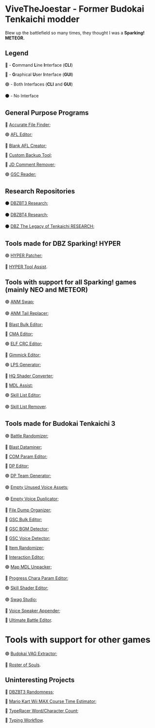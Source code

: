 # ViveTheJoestar - Former Budokai Tenkaichi modder
Blew up the battlefield so many times, they thought I was a **Sparking! METEOR.**

## Legend
🔵 - **C**ommand **L**ine **I**nterface (**CLI**)

🔴 - **G**raphical **U**ser **I**nterface (**GUI**)

🟣 - Both Interfaces (**CLI** and **GUI**)

⚫ - No Interface

## General Purpose Programs
🔴 [Accurate File Finder](https://github.com/ViveTheModder/accurate-file-finder);

🟣 [AFL Editor](https://github.com/ViveTheModder/afl-editor);

🔵 [Blank AFL Creator](https://github.com/ViveTheModder/blank-afl-creator);

🔴 [Custom Backup Tool](https://github.com/ViveTheModder/custom-backup-tool);

🔵 [JD Comment Remover](https://github.com/ViveTheModder/jd-comment-remover);

🟣 [GSC Reader](https://github.com/ViveTheModder/gsc-reader);

## Research Repositories
⚫ [DBZBT3 Research](https://github.com/ViveTheModder/dbzbt3-research);

⚫ [DBZBT4 Research](https://github.com/ViveTheModder/bt4-research);

⚫ [DBZ The Legacy of Tenkaichi RESEARCH](https://github.com/ViveTheModder/dbz-tlot-research);

## Tools made for DBZ Sparking! HYPER
🟣 [HYPER Patcher](https://github.com/ViveTheModder/dbzs-hyper-patcher);

🔵 [HYPER Tool Assist](https://github.com/ViveTheModder/dbzs-hyper-tool-assist).

## Tools with support for all Sparking! games (mainly NEO and METEOR)
🟣 [ANM Swap](https://github.com/ViveTheModder/tenkaichi-anm-swap);

🟣 [ANM Tail Replacer](https://github.com/ViveTheModder/tenkaichi-anm-tail-replacer);

🔵 [Blast Bulk Editor](https://github.com/ViveTheModder/tenkaichi-blast-bulk-editor);

🔵 [CMA Editor](https://github.com/ViveTheModder/cma-editor);

🟣 [ELF CRC Editor](https://github.com/ViveTheModder/tenkaichi-elf-crc-editor);

🔴 [Gimmick Editor](https://github.com/ViveTheModder/tenkaichi-gimmick-editor);

🟣 [LPS Generator](https://github.com/ViveTheModder/tenkaichi-lps-generator);

🔵 [HQ Shader Converter](https://github.com/ViveTheModder/bt-hq-shader-converter);

🔵 [MDL Assist](https://github.com/ViveTheModder/tenkaichi-mdl-assist);

🟣 [Skill List Editor](https://github.com/ViveTheModder/tenkaichi-skill-list-editor);

🟣 [Skill List Remover](https://github.com/ViveTheModder/tenkaichi-skill-list-remover).

## Tools made for Budokai Tenkaichi 3
🟣 [Battle Randomizer](https://github.com/ViveTheModder/tenkaichi-battle-randomizer);

🔵 [Blast Dataminer](https://github.com/ViveTheModder/tenkaichi-blast-dataminer);

🔴 [COM Param Editor](https://github.com/ViveTheModder/bt3-com-param-editor);

🔵 [DP Editor](https://github.com/ViveTheModder/bt3-dp-editor);

🟣 [DP Team Generator](https://github.com/ViveTheModder/bt3-dp-team-gen);

🟣 [Empty Unused Voice Assets](https://github.com/ViveTheModder/bt3-empty-unused-voice-assets);

🟣 [Empty Voice Duplicator](https://github.com/ViveTheModder/bt3-empty-voice-duplicator);

🔵 [File Dump Organizer](https://github.com/ViveTheModder/bt3-file-dump-organizer);

🔵 [GSC Bulk Editor](https://github.com/ViveTheModder/bt3-gsc-bulk-editor);

🔵 [GSC BGM Detector](https://github.com/ViveTheModder/bt3-gsc-bgm-detector);

🔵 [GSC Voice Detector](https://github.com/ViveTheModder/bt3-gsc-voice-detector);

🔵 [Item Randomizer](https://github.com/ViveTheModder/tenkaichi-item-randomizer);

🔵 [Interaction Editor](https://github.com/ViveTheModder/tenkaichi-interaction-editor);

🟣 [Map MDL Unpacker](https://github.com/ViveTheModder/tenkaichi-map-mdl-unpacker);

🔵 [Progress Chara Param Editor](https://github.com/ViveTheModder/bt3-progress-chara-param-editor);

🟣 [Skill Shader Editor](https://github.com/ViveTheModder/bt3-skill-shader-editor);

🟣 [Swag Studio](https://github.com/ViveTheModder/swag-studio);

🔵 [Voice Speaker Appender](https://github.com/ViveTheModder/bt3-voice-speaker-appender);

🔴 [Ultimate Battle Editor](https://github.com/ViveTheModder/ultimate-battle-editor).

# Tools with support for other games
🟣 [Budokai VAG Extractor](https://github.com/ViveTheModder/budokai-vag-extractor);

🔵 [Roster of Souls](https://github.com/ViveTheModder/roster-of-souls).

## Uninteresting Projects
🔵 [DBZBT3 Randomness](https://github.com/ViveTheModder/dbzbt3-randomness);

🔵 [Mario Kart Wii MAX Course Time Estimator](https://github.com/ViveTheModder/MKW-MCTE);

🔵 [TypeRacer Word/Character Count](https://github.com/ViveTheModder/typeracer-word-or-char-count);

🔴 [Typing Workflow](https://github.com/ViveTheModder/typing-workflow).
